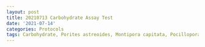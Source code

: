 ```yaml
---
layout: post
title: 20210713 Carbohydrate Assay Test
date: '2021-07-14'
categories: Protocols
tags: Carbohydrate, Porites astreoides, Montipora capitata, Pocillopora acuta
---
```

